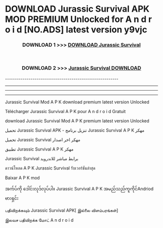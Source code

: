 # DOWNLOAD Jurassic Survival  APK MOD PREMIUM Unlocked for A n d r o i d [NO.ADS] latest version y9vjc 



<div align="center">

<h3>DOWNLOAD 1 >>> <a href="https://getmod2.web.app/?judul=Jurassic Survival ">DOWNLOAD Jurassic Survival </a></h3><br>

<h3>DOWNLOAD 2 >>> <a href="https://getmod2.web.app/?judul=Jurassic Survival ">Jurassic Survival  DOWNLOAD </a></h3>

</div>
----------------------------------------------------------

----------------------------------------------------------

----------------------------------------------------------

----------------------------------------------------------

Jurassic Survival  Mod A P K download premium latest version Unlocked

Télécharger Jurassic Survival  A P K pour A n d r o i d Gratuit

download Jurassic Survival  Mod A P K premium latest version Unlocked

تحميل Jurassic Survival  APK - تنزيل برنامج Jurassic Survival  A P K مهكر

تحميل Jurassic Survival  مهكر اخر اصدار

تطبيق Jurassic Survival  A P K مهكر

Jurassic Survival  برابط مباشر للاندرويد

ดาวน์โหลด A P K Jurassic Survival  รับเวอร์ชันล่าสุด

Baixar A P K mod

အက်ပ်ကို ဒေါင်းလုဒ်လုပ်ပါ။ Jurassic Survival  A P K အမည်သည်ကူကိုင်Andriod ဗားရှင်း

பதிவிறக்கவும் Jurassic Survival  APK[ இல்லை விளம்பரங்கள்] 
 
இலவச பதிவிறக்க மோட் A n d r o i d



